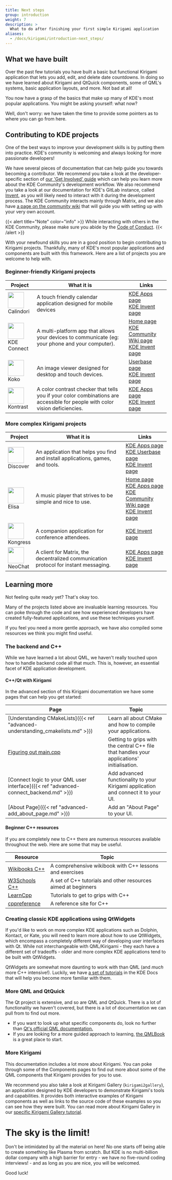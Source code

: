 ```yaml
---
title: Next steps
group: introduction
weight: 7
description: >
  What to do after finishing your first simple Kirigami application
aliases:
  - /docs/kirigami/introduction-next_steps/
---
```


## What we have built

Over the past few tutorials you have built a basic but functional Kirigami application that lets you add, edit, and delete date countdowns. In doing so we have learned about Kirigami and QtQuick components, some of QML's systems, basic application layouts, and more. Not bad at all! 

You now have a grasp of the basics that make up many of KDE's most popular applications. You might be asking yourself: what now? 

Well, don't worry: we have taken the time to provide some pointers as to where you can go from here.

## Contributing to KDE projects

One of the best ways to improve your development skills is by putting them into practice. KDE's community is welcoming and always looking for more passionate developers!

We have several pieces of documentation that can help guide you towards becoming a contributor. We recommend you take a look at the developer-specific section of [our 'Get Involved' guide](https://community.kde.org/Get_Involved/development) which can help you learn more about the KDE Community's development workflow. We also recommend you take a look at our documentation for KDE's GitLab instance, called [Invent](https://community.kde.org/Infrastructure/GitLab), as you will likely need to interact with it during the development process. The KDE Community interacts mainly through Matrix, and we also have [a page on the community wiki](https://community.kde.org/Matrix) that will guide you with setting up with your very own account.

{{< alert title="Note" color="info" >}}
While interacting with others in the KDE Community, please make sure you abide by the [Code of Conduct](https://kde.org/code-of-conduct/).
{{< /alert >}}

With your newfound skills you are in a good position to begin contributing to Kirigami projects. Thankfully, many of KDE's most popular applications and components are built with this framework. Here are a list of projects you are welcome to help with.

### Beginner-friendly Kirigami projects

| Project                             | What it is                                              | Links                             |
| ---                                 | ---                                                     | ---                               |
| <img src="https://apps.kde.org/app-icons/org.kde.calindori.svg" width="50" height="50"><br />Calindori | A touch friendly calendar application designed for mobile devices |  [KDE Apps page](https://apps.kde.org/en/calindori)<br />[KDE Invent page](https://invent.kde.org/plasma-mobile/calindori) |
| <img src="https://apps.kde.org/app-icons/org.kde.kdeconnect.svg" width="50" height="50"><br />KDE Connect  | A multi-platform app that allows your devices to communicate (eg: your phone and your computer).  | [Home page](https://kdeconnect.kde.org/)<br />[KDE Community Wiki page](https://community.kde.org/KDEConnect)<br />[KDE Invent page](https://invent.kde.org/network/kdeconnect-kde) |
| <img src="https://invent.kde.org/graphics/koko/-/raw/master/logo.png" width="50" height="50"><br />Koko | An image viewer designed for desktop and touch devices. | [Userbase page](https://userbase.kde.org/Koko)<br />[KDE Invent page](https://invent.kde.org/graphics/koko) |
| <img src="https://apps.kde.org/app-icons/org.kde.kontrast.svg" width="50" height="50"><br />Kontrast | A color contrast checker that tells you if your color combinations are accessible for people with color vision deficiencies. | [KDE Apps page](https://apps.kde.org/en/kontrast)<br />[KDE Invent page](https://invent.kde.org/accessibility/kontrast)  |

### More complex Kirigami projects

| Project                                  | What it is                                         | Links                             |
| ---                                      | ---                                                | ---                               |
| <img src="https://apps.kde.org/app-icons/org.kde.discover.svg" width="50" height="50"><br />Discover | An application that helps you find and install applications, games, and tools. | [KDE Apps page](https://apps.kde.org/en/discover)<br />[KDE Userbase page](https://userbase.kde.org/Discover)<br />[KDE Invent page](https://invent.kde.org/plasma/discover)  |
| <img src="https://apps.kde.org/app-icons/org.kde.elisa.svg" width="50" height="50"><br />Elisa | A music player that strives to be simple and nice to use. | [Home page](https://elisa.kde.org/)<br />[KDE Apps page](https://apps.kde.org/en/elisa)<br />[KDE Community Wiki page](https://community.kde.org/KDEConnect)<br />[KDE Invent page](https://invent.kde.org/multimedia/elisa)  |
| <img src="https://invent.kde.org/utilities/kongress/-/raw/master/org.kde.kongress.svg" width="50" height="50"><br />Kongress  | A companion application for conference attendees. | [KDE Invent page](https://invent.kde.org/utilities/kongress)  |
| <img src="https://apps.kde.org/app-icons/org.kde.neochat.svg" width="50" height="50"><br />NeoChat | A client for Matrix, the decentralized communication protocol for instant messaging.  | [KDE Apps page](https://apps.kde.org/en/neochat)<br />[KDE Invent page](https://invent.kde.org/network/neochat) |

## Learning more

Not feeling quite ready yet? That's okay too. 

Many of the projects listed above are invaluable learning resources. You can poke through the code and see how experienced developers have created fully-featured applications, and use these techniques yourself.

If you feel you need a more gentle approach, we have also compiled some resources we think you might find useful.

### The backend and C++

While we have learned a lot about QML, we haven't really touched upon how to handle backend code all that much. This is, however, an essential facet of KDE application development.

#### C++/Qt with Kirigami

In the advanced section of this Kirigami documentation we have some pages that can help you get started:

| Page  | Topic |
| ---   | ---   |
| [Understanding CMakeLists]({{< ref "advanced-understanding_cmakelists.md" >}})  | Learn all about CMake and how to compile your applications. |
| [Figuring out main.cpp](/docs/kirigami/advanced-maincpp)  | Getting to grips with the central C++ file that handles your applications' initialisation. |
| [Connect logic to your QML user interface]({{< ref "advanced-connect_backend.md" >}}) | Add advanced functionality to your Kirigami application and connect it to your UI.  |
| [About Page]({{< ref "advanced-add_about_page.md" >}}) | Add an "About Page" to your UI.  |

#### Beginner C++ resources

If you are completely new to C++ there are numerous resources available throughout the web. Here are some that may be useful.

| Resource  | Topic |
| ---       | ---   |
| [Wikibooks C++](https://en.wikibooks.org/wiki/C%2B%2B_Programming)  | A comprehensive wikibook with C++ lessons and exercises |
| [W3Schools C++](https://www.w3schools.com/cpp/cpp_intro.asp) | A set of C++ tutorials and other resources aimed at beginners |
| [LearnCpp](https://www.learncpp.com/) | Tutorials to get to grips with C++ |
| [cppreference](https://en.cppreference.com/w/)  | A reference site for C++ |

### Creating classic KDE applications using QtWidgets

If you'd like to work on more complex KDE applications such as Dolphin, Kontact, or Kate, you will need to learn more about how to use QtWidgets, which encompass a completely different way of developing user interfaces with Qt. While not interchangeable with QML/Kirigami - they each have a different set of tradeoffs - older and more complex KDE applications tend to be built with QtWidgets.

QtWidgets are somewhat more daunting to work with than QML (and *much* more C++ intensive!). Luckily, we have [a set of tutorials](/content/docs/getting_started) in the KDE Docs that will help you become more familiar with them.

### More QML and QtQuick

The Qt project is extensive, and so are QML and QtQuick. There is a lot of functionality we haven't covered, but there is a lot of documentation we can pull from to find out more.

- If you want to look up what specific components do, look no further than [Qt's official QML documentation.](https://doc.qt.io/qt-5/qtquick-index.html)
- If you are looking for a more guided approach to learning, [the QMLBook](https://qmlbook.github.io/) is a great place to start.

### More Kirigami

This documentation includes a lot more about Kirigami. You can poke through some of the Components pages to find out more about some of the QML components that Kirigami provides for you to use.

We recommend you also take a look at Kirigami Gallery (`kirigami2gallery`), an application designed by KDE developers to demonstrate Kirigami's tools and capabilities. It provides both interactive examples of Kirigami components as well as links to the source code of these examples so you can see how they were built. You can read more about Kirigami Gallery in our [specific Kirigami Gallery tutorial](/docs/kirigami/introduction-kirigami-gallery).

# The sky is the limit!

Don't be intimidated by all the material on here! No one starts off being able to create something like Plasma from scratch. But KDE is no multi-billion dollar company with a high barrier for entry - we have no five-round coding interviews! - and as long as you are nice, you will be welcomed.

Good luck!
